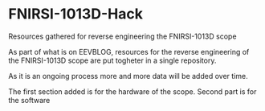 # FNIRSI-1013D-Hack
Resources gathered for reverse engineering the FNIRSI-1013D scope

As part of what is on EEVBLOG, resources for the reverse engineering of the FNIRSI-1013D scope are put togheter in a single repository.

As it is an ongoing process more and more data will be added over time.

The first section added is for the hardware of the scope.
Second part is for the software
